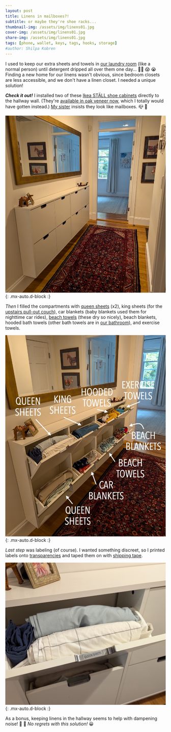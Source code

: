 ```yaml
---
layout: post
title: Linens in mailboxes?!
subtitle: or maybe they're shoe racks...
thumbnail-img: /assets/img/linens01.jpg
cover-img: /assets/img/linens01.jpg
share-img: /assets/img/linens01.jpg
tags: [phone, wallet, keys, tags, hooks, storage]
#author: Shilpa Kobren
---
```


I used to keep our extra sheets and towels in [our laundry room](../2024-09-20-laundry) (like a normal person) until detergent dripped 
all over them one day... :woman_facepalming: :scream: :sob: Finding a new home for our linens wasn't obvious, since bedroom 
closets are less accessible, and we don't have a linen closet. I needed a unique solution!

***Check it out!*** I installed two of these [Ikea STÄLL shoe cabinets](https://www.ikea.com/us/en/p/staell-shoe-cabinet-with-4-compartments-white-60530266/) directly to the hallway wall. 
(They're [available in oak veneer now](https://www.ikea.com/us/en/p/staell-shoe-cabinet-with-4-compartments-oak-veneer-40530229/), which I totally would have gotten instead.) 
[My sister](https://www.nadimpallilab.org/) insists they look like mailboxes. :mailbox_closed: :raised_eyebrow:

![mailboxes](../assets/img/linens01.jpg){: .mx-auto.d-block :}

*Then* I filled the compartments with [queen sheets](https://www.brooklinen.com/collections/organic-sheets) (x2), king sheets (for the [upstairs pull-out couch](https://www.americanleather.com/products/gaines/)), 
car blankets (baby blankets used them for nighttime car rides), [beach towels](https://www.amazon.com/gp/product/B07PMDN5MM/) (these dry so nicely), 
beach blankets, hooded bath towels (other bath towels are in [our bathroom](../2022-06-25-bathroom-reno)), and exercise towels.

![mailboxes](../assets/img/linens02.jpg){: .mx-auto.d-block :}

*Last step* was labeling (of course). I wanted something discreet, so I printed labels onto [transparencies](https://www.amazon.com/gp/product/B091BVB3GF) and taped them on with [shipping tape](https://www.amazon.com/Scotch-Heavy-Packaging-Inches-Clear/dp/B00RSB6I1E). 

![mailboxes](../assets/img/linens03.jpg){: .mx-auto.d-block :}

As a bonus, keeping linens in the hallway seems to help with dampening noise! :runner: :hear_no_evil: *No regrets with this solution!* :grinning:
